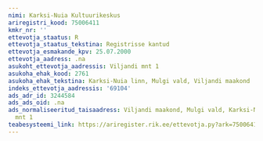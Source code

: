 ```yaml
---
nimi: Karksi-Nuia Kultuurikeskus
ariregistri_kood: 75006411
kmkr_nr: ''
ettevotja_staatus: R
ettevotja_staatus_tekstina: Registrisse kantud
ettevotja_esmakande_kpv: 25.07.2000
ettevotja_aadress: .na
asukoht_ettevotja_aadressis: Viljandi mnt 1
asukoha_ehak_kood: 2761
asukoha_ehak_tekstina: Karksi-Nuia linn, Mulgi vald, Viljandi maakond
indeks_ettevotja_aadressis: '69104'
ads_adr_id: 3244584
ads_ads_oid: .na
ads_normaliseeritud_taisaadress: Viljandi maakond, Mulgi vald, Karksi-Nuia linn, Viljandi
  mnt 1
teabesysteemi_link: https://ariregister.rik.ee/ettevotja.py?ark=75006411&ref=rekvisiidid
---
```

